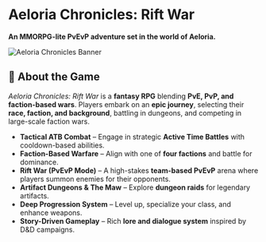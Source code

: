 # **Aeloria Chronicles: Rift War**  
**An MMORPG-lite PvEvP adventure set in the world of Aeloria.**  

![Aeloria Chronicles Banner](https://i.imgur.com/txut8FF.png)

## **📜 About the Game**  
*Aeloria Chronicles: Rift War* is a **fantasy RPG** blending **PvE, PvP, and faction-based wars**. Players embark on an **epic journey**, selecting their **race, faction, and background**, battling in dungeons, and competing in large-scale faction wars.

- **Tactical ATB Combat** – Engage in strategic **Active Time Battles** with cooldown-based abilities.
- **Faction-Based Warfare** – Align with one of **four factions** and battle for dominance.
- **Rift War (PvEvP Mode)** – A high-stakes **team-based PvEvP** arena where players summon enemies for their opponents.
- **Artifact Dungeons & The Maw** – Explore **dungeon raids** for legendary artifacts.
- **Deep Progression System** – Level up, specialize your class, and enhance weapons.
- **Story-Driven Gameplay** – Rich **lore and dialogue system** inspired by D&D campaigns.